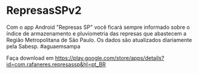# RepresasSPv2
Com o app Android "Represas SP" você ficará sempre informado sobre o índice de armazenamento e pluviometria das represas que abastecem a Região Metropolitana de São Paulo. Os dados são atualizados diariamente pela Sabesp. #aguaemsampa

Faça download em https://play.google.com/store/apps/details?id=com.rafaneres.represassp&hl=pt_BR
